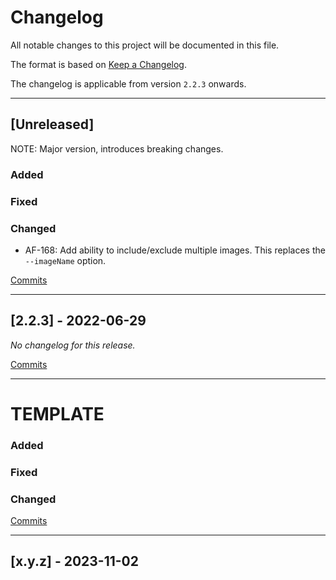 # Changelog

All notable changes to this project will be documented in this file.

The format is based on [Keep a Changelog](https://keepachangelog.com/en/1.0.0/).

The changelog is applicable from version `2.2.3` onwards.

---

## [Unreleased]

NOTE: Major version, introduces breaking changes.

### Added

### Fixed

### Changed

- AF-168: Add ability to include/exclude multiple images. This replaces the `--imageName` option.

[Commits](https://github.com/brightsparklabs/gradle-docker/compare/2.2.3...3.0.0)

---

## [2.2.3] - 2022-06-29

_No changelog for this release._

[Commits](https://github.com/brightsparklabs/appcli/compare/2.2.2...2.2.3)

---

# TEMPLATE

### Added

### Fixed

### Changed

[Commits](https://github.com/brightsparklabs/gradle-docker/compare/3.0.0...3.y.z)

---

## [x.y.z] - 2023-11-02
